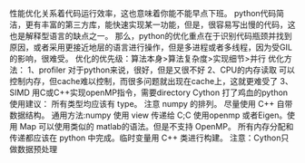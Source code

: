 性能优化关系着代码运行效率，这也意味着你能不能早点下班。
python代码简洁，更有丰富的第三方库，能快速实现某一功能，但是，很容易写出慢的代码，这也是解释型语言的缺点之一。
那么，python的优化重点在于识别代码瓶颈并找到原因，或者采用更接近地层的语言进行操作，但是多进程或者多线程，因为受GIL的影响，很难受。
优化的优先级：算法本身>算法复杂度>实现细节>并行
优化方法：
1、profiler
  对于python来说，很好，但是又很不好
2、CPU的内存读取
  可以控制内存，但cache难以控制，而很多问题就出现在cache上，这就更难受了
3、SIMD
  用C或C++实现openMP指令，需要directory
Cython
  打了鸡血的python
  使用建议：
    所有类型均应该有 type。
    注意 numpy 的排列。
    尽量使用 C++ 自带数据结构。
    通用方法:numpy 使用 view 传递给 C;C 使用openmp 或者Eigen。使用 Map 可以使用类似的 matlab的语法。但是不支持 OpenMP。
    所有内存分配和传递都应该在 python 中完成。临时变量用 C++ 类进行构建。
注意：Cython只做数据预处理
